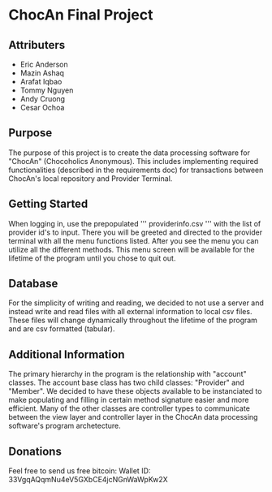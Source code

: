 # ChocAn Final Project
## Attributers
* Eric Anderson
* Mazin Ashaq
* Arafat Iqbao
* Tommy Nguyen
* Andy Cruong
* Cesar Ochoa

## Purpose
The purpose of this project is to create the data processing software
for "ChocAn" (Chocoholics Anonymous). This includes implementing required
functionalities (described in the requirements doc) for transactions between
ChocAn's local repository and Provider Terminal.

## Getting Started
When logging in, use the prepopulated ''' providerinfo.csv ''' with the list
of provider id's to input. There you will be greeted and directed to the 
provider terminal with all the menu functions listed. After you see the menu
you can utilize all the different methods. This menu screen will be available
for the lifetime of the program until you chose to quit out.

## Database
For the simplicity of writing and reading, we decided to not use a server
and instead write and read files with all external information to local
csv files. These files will change dynamically throughout the lifetime of
the program and are csv formatted (tabular).

## Additional Information
The primary hierarchy in the program is the relationship with "account" classes.
The account base class has two child classes: "Provider" and "Member". We 
decided to have these objects available to be instanciated to make populating and filling
in certain method signature easier and more efficient. Many of the other classes
are controller types to communicate between the view layer and controller layer 
in the ChocAn data processing software's program archetecture.

## Donations
Feel free to send us free bitcoin:
Wallet ID: 33VgqAQqmNu4eV5GXbCE4jcNGnWaWpKw2X
